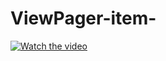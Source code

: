# ViewPager-item-
<source src="https://wx.qq.com/cgi-bin/mmwebwx-bin/webwxgetvideo?msgid=5026062494236635333&amp;skey=%40crypt_e6e23d65_a7f7374ff7ea5ad3fa2111675e47fad2" type="video/mp4">

[![Watch the video](https://raw.github.com/GabLeRoux/WebMole/master/ressources/WebMole_Youtube_Video.png)](https://wx.qq.com/cgi-bin/mmwebwx-bin/webwxgetvideo?msgid=5026062494236635333&amp;skey=%40crypt_e6e23d65_a7f7374ff7ea5ad3fa2111675e47fad2)

